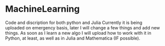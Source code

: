 # MachineLearning
Code and discription for both python and Julia
Currently it is being uploaded on emergency basis, later I will change a few things and add new things. As soon as I learn a new algo I will upload how to work with it in Python, at least, as well as in Julia and Mathematica (IF possible).
